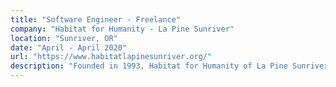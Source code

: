 ```yaml
---
title: "Software Engineer - Freelance"
company: "Habitat for Humanity - La Pine Sunriver"
location: "Sunriver, OR"
date: "April - April 2020"
url: "https://www.habitatlapinesunriver.org/"
description: "Founded in 1993, Habitat for Humanity of La Pine Sunriver (HFHLPS) has built 39 affordable homes for families in Southern Deschutes County and made 75 Critical Home Repairs to date, ensuring that families have a safe, healthy home of their own."
---
```

